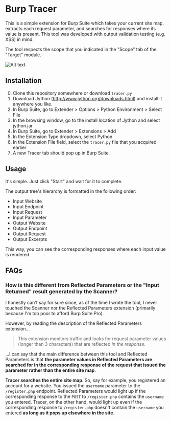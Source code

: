 # Burp Tracer
This is a simple extension for Burp Suite which takes your current site map, extracts each request parameter, and searches for responses where its value is present. This tool was developed with output validation testing (e.g. XSS) in mind.

The tool respects the scope that you indicated in the "Scope" tab of the "Target" module.

![Alt text](/docs/screenshot.png?raw=true)

## Installation
0. Clone this repository somewhere or download `tracer.py`
1. Download Jython (http://www.jython.org/downloads.html) and install it anywhere you like.
2. In Burp Suite, go to Extender > Options > Python Environment > Select File
3. In the browsing window, go to the install location of Jython and select jython.jar
4. In Burp Suite, go to Extender > Extensions > Add
5. In the Extension Type dropdown, select Python
6. In the Extension File field, select the `tracer.py` file that you acquired earlier
7. A new Tracer tab should pop up in Burp Suite

## Usage
It's simple. Just click "Start" and wait for it to complete.

The output tree's hierarchy is formatted in the following order:
* Input Website
* Input Endpoint
* Input Request
* Input Parameter
* Output Website
* Output Endpoint
* Output Request
* Output Excerpts
              
This way, you can see the corresponding responses where each input value is rendered.

## FAQs

### How is this different from Reflected Parameters or the "Input Returned" result generated by the Scanner?

I honestly can't say for sure since, as of the time I wrote the tool, I never touched the Scanner nor the Reflected Parameters extension  (primarily because I'm too poor to afford Burp Suite Pro).

However, by reading the description of the Reflected Parameters extension...

> This extension monitors traffic and looks for request parameter values (longer than 3 characters) that are reflected *in the response*.

...I can say that the main difference between this tool and Reflected Parameters is that **the parameter values in Reflected Parameters are searched for in the corresponding response of the request that issued the parameter rather than the entire site map**.

**Tracer searches the entire site map**. So, say for example, you registered an account for a website. You issued the `username` parameter to the `/register.php` endpoint. Reflected Parameters would light up if the corresponding response to the `POST` to `/register.php` contains the `username` you entered. Tracer, on the other hand, would light up even if the corresponding response to `/register.php` doesn't contain the `username` you entered **as long as it pops up elsewhere in the site**.
